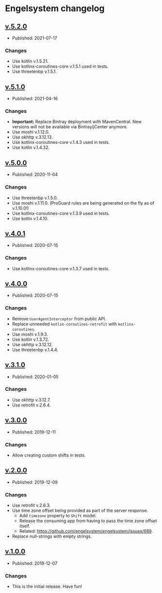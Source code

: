 # Engelsystem changelog

## [v.5.2.0](https://github.com/johnjohndoe/engelsystem/releases/tag/v.5.2.0)

* Published: 2021-07-17

### Changes

* Use kotlin v.1.5.21.
* Use kotlinx-coroutines-core v.1.5.1 used in tests.
* Use threetenbp v.1.5.1.


## [v.5.1.0](https://github.com/johnjohndoe/engelsystem/releases/tag/v.5.1.0)

* Published: 2021-04-16

### Changes

* **Important:** Replace Bintray deployment with MavenCentral. New versions will not be available via Bintray/jCenter anymore.
* Use moshi v.1.12.0.
* Use okhttp v.3.12.13.
* Use kotlinx-coroutines-core v.1.4.3 used in tests.
* Use kotlin v.1.4.32.


## [v.5.0.0](https://github.com/johnjohndoe/engelsystem/releases/tag/v.5.0.0)

* Published: 2020-11-04

### Changes

* Use threetenbp v.1.5.0.
* Use moshi v.1.11.0. (ProGuard rules are being generated on the fly as of v.1.10.0!)
* Use kotlinx-coroutines-core v.1.3.9 used in tests.
* Use kotlin v.1.4.10.


## [v.4.0.1](https://github.com/johnjohndoe/engelsystem/releases/tag/v.4.0.1)

* Published: 2020-07-15

### Changes

* Use kotlinx-coroutines-core v.1.3.7 used in tests.


## [v.4.0.0](https://github.com/johnjohndoe/engelsystem/releases/tag/v.4.0.0)

* Published: 2020-07-15

### Changes

* Remove `UserAgentInterceptor` from public API.
* Replace unneeded `kotlin-coroutines-retrofit` with `kotlinx-coroutines`.
* Use moshi v.1.9.3.
* Use kotlin v.1.3.72.
* Use okhttp v.3.12.12.
* Use threetenbp v.1.4.4.


## [v.3.1.0](https://github.com/johnjohndoe/engelsystem/releases/tag/v.3.1.0)

* Published: 2020-01-05

### Changes

* Use okhttp v.3.12.7.
* Use retrofit v.2.6.4.

## [v.3.0.0](https://github.com/johnjohndoe/engelsystem/releases/tag/v.3.0.0)

* Published: 2019-12-11

### Changes

* Allow creating custom shifts in tests.


## [v.2.0.0](https://github.com/johnjohndoe/engelsystem/releases/tag/v.2.0.0)

* Published: 2019-12-09

### Changes

* Use retrofit v.2.6.3.
* Use time zone offset being provided as part of the server response.
  * Add `timezone` property to `Shift` model.
  * Release the consuming app from having to pass the time zone offset itself.
  * Related: https://github.com/engelsystem/engelsystem/issues/689.
* Replace null-strings with empty strings.


## [v.1.0.0](https://github.com/johnjohndoe/engelsystem/releases/tag/v.1.0.0)

* Published: 2019-12-07

### Changes

* This is the initial release. Have fun!

